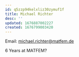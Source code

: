 ```yaml
---
id: q5zzp94kelxliz30zymuf1f
title: Michael Richter
desc: ''
updated: 1676887002227
created: 1676799003420
---
```


Email: michael.richter@matfem.de

6 Years at MATFEM?
